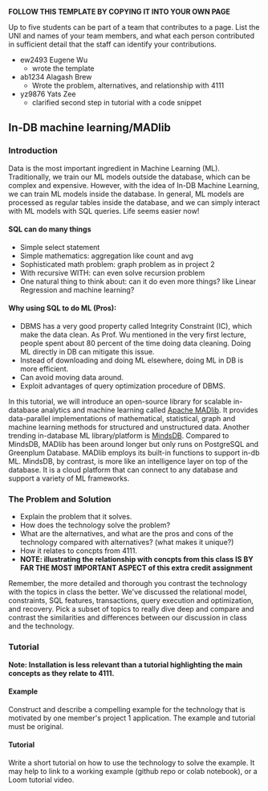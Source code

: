 **FOLLOW THIS TEMPLATE BY COPYING IT INTO YOUR OWN PAGE**

Up to five students can be part of a team that contributes to a page.
List the UNI and names of your team members, and what each person contributed in sufficient detail that the staff can identify your contributions.

- ew2493 Eugene Wu
  - wrote the template
- ab1234 Alagash Brew
  - Wrote the problem, alternatives, and relationship with 4111
- yz9876 Yats Zee
  - clarified second step in tutorial with a code snippet

## In-DB machine learning/MADlib

### Introduction
Data is the most important ingredient in Machine Learning (ML). Traditionally, we train our ML models outside the database, which can be complex and expensive. However, with the idea of In-DB Machine Learning, we can train ML models inside the database. In general, ML models are processed as regular tables inside the database, and we can simply interact with ML models with SQL queries. Life seems easier now!

#### SQL can do many things

- Simple select statement
- Simple mathematics: aggregation like count and avg
- Sophisticated math problem: graph problem as in project 2
- With recursive WITH: can even solve recursion problem
- One natural thing to think about: can it do even more things? like Linear Regression and machine learning?

#### Why using SQL to do ML (Pros):
- DBMS has a very good property called Integrity Constraint (IC), which make the data clean. As Prof. Wu mentioned in the very first lecture, people spent about 80 percent of the time doing data cleaning. Doing ML directly in DB can mitigate this issue.
- Instead of downloading and doing ML elsewhere, doing ML in DB is more efficient.
- Can avoid moving data around.
- Exploit advantages of query optimization procedure of DBMS.


In this tutorial, we will introduce an open-source library for scalable in-database analytics and machine learning called [Apache MADlib](https://madlib.apache.org/index.html). It provides data-parallel implementations of mathematical, statistical, graph and machine learning methods for structured and unstructured data. Another trending in-database ML library/platform is [MindsDB](https://mindsdb.com/). Compared to MindsDB, MADlib has been around longer but only runs on PostgreSQL and Greenplum Database. MADlib employs its built-in functions to support in-db ML. MindsDB, by contrast, is more like an intelligence layer on top of the database. It is a cloud platform that can connect to any database and support a variety of ML frameworks.


### The Problem and Solution

- Explain the problem that it solves.
- How does the technology solve the problem?
- What are the alternatives, and what are the pros and cons of the technology compared with alternatives? (what makes it unique?)
- How it relates to concpts from 4111.
- **NOTE: illustrating the relationship with concpts from this class IS BY FAR THE MOST IMPORTANT ASPECT of this extra credit assignment**



Remember, the more detailed and thorough you contrast the technology with the topics in class the better.
We've discussed the relational model, constraints, SQL features, transactions, query execution and optimization, and recovery. Pick a subset of topics to really dive deep and compare and contrast the similarities and differences between our discussion in class and the technology.

### Tutorial

**Note: Installation is less relevant than a tutorial highlighting the main concepts as they relate to 4111.**

#### Example

Construct and describe a compelling example for the technology that is motivated by one member's project 1 application. The example and tutorial must be original.

#### Tutorial

Write a short tutorial on how to use the technology to solve the example. It may help to link to a working example (github repo or colab notebook), or a Loom tutorial video.
